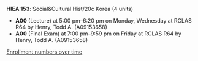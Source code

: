 **HIEA 153**: Social&Cultural Hist/20c Korea (4 units)

- **A00** (Lecture) at 5:00 pm–6:20 pm on Monday, Wednesday at RCLAS R64 by Henry, Todd A. (A09153658)
- **A00** (Final Exam) at 7:00 pm–9:59 pm on Friday at RCLAS R64 by Henry, Todd A. (A09153658)

[Enrollment numbers over time](./HIEA153.tsv)
